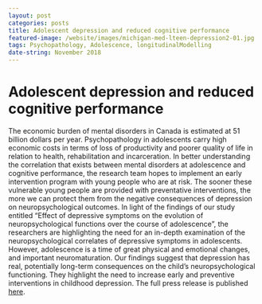 ```yaml
---
layout: post
categories: posts
title: Adolescent depression and reduced cognitive performance
featured-image: /website/images/michigan-med-lteen-depression2-01.jpg
tags: Psychopathology, Adolescence, longitudinalModelling
date-string: November 2018
---
```


# Adolescent depression and reduced cognitive performance

The economic burden of mental disorders in Canada is estimated at 51 billion dollars per year. Psychopathology in adolescents carry high economic costs in terms of loss of productivity and poorer quality of life in relation to health, rehabilitation and incarceration. In better understanding the correlation that exists between mental disorders at adolescence and cognitive performance, the research team hopes to implement an early intervention program with young people who are at risk. The sooner these vulnerable young people are provided with preventative interventions, the more we can protect them from the negative consequences of depression on neuropsychological outcomes. In light of the findings of our study entitled “Effect of depressive symptoms on the evolution of neuropsychological functions over the course of adolescence”, the researchers are highlighting the need for an in-depth examination of the neuropsychological correlates of depressive symptoms in adolescents. However, adolescence is a time of great physical and emotional changes, and important neuromaturation. Our findings suggest that depression has real, potentially long-term consequences on the child’s neuropsychological functioning. They highlight the need to increase early and preventive interventions in childhood depression. The full press release is published <a href="https://research.chusj.org/en/Communications/Nouvelles/2018/Depression-a-l-adolescence-et-performances-Cognit">here</a>.
